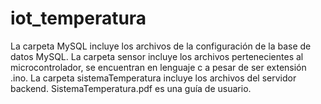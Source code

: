 # iot_temperatura

La carpeta MySQL incluye los archivos de la configuración de la base de datos MySQL.
La carpeta sensor incluye los archivos pertenecientes al microcontrolador, se encuentran en lenguaje c a pesar de ser extensión .ino. La carpeta sistemaTemperatura incluye los archivos del servidor backend. SistemaTemperatura.pdf es una guía de usuario.
